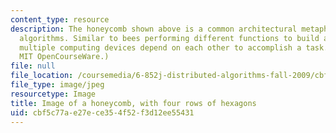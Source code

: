 ```yaml
---
content_type: resource
description: The honeycomb shown above is a common architectural metaphor for distributed
  algorithms. Similar to bees performing different functions to build a honeycomb,
  multiple computing devices depend on each other to accomplish a task. (Image by
  MIT OpenCourseWare.)
file: null
file_location: /coursemedia/6-852j-distributed-algorithms-fall-2009/cbf5c77ae27ece354f52f3d12ee55431_6-852jf09.jpg
file_type: image/jpeg
resourcetype: Image
title: Image of a honeycomb, with four rows of hexagons
uid: cbf5c77a-e27e-ce35-4f52-f3d12ee55431
---
```

